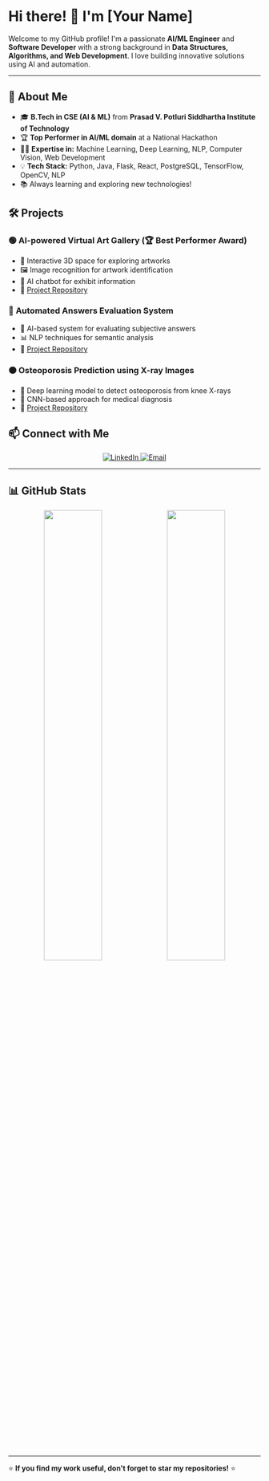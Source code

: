 # Hi there! 👋 I'm [Your Name]

Welcome to my GitHub profile! I'm a passionate **AI/ML Engineer** and **Software Developer** with a strong background in **Data Structures, Algorithms, and Web Development**. I love building innovative solutions using AI and automation.

---

## 🚀 About Me

<ul>
  <li>🎓 <b>B.Tech in CSE (AI & ML)</b> from <b>Prasad V. Potluri Siddhartha Institute of Technology</b></li>
  <li>🏆 <b>Top Performer in AI/ML domain</b> at a National Hackathon</li>
  <li>👨‍💻 <b>Expertise in:</b> Machine Learning, Deep Learning, NLP, Computer Vision, Web Development</li>
  <li>💡 <b>Tech Stack:</b> Python, Java, Flask, React, PostgreSQL, TensorFlow, OpenCV, NLP</li>
  <li>📚 Always learning and exploring new technologies!</li>
</ul>


## 🛠️ Projects

### 🟢 <b>AI-powered Virtual Art Gallery</b> (🏆 Best Performer Award)
<ul>
  <li>🎨 Interactive 3D space for exploring artworks</li>
  <li>🖼️ Image recognition for artwork identification</li>
  <li>🤖 AI chatbot for exhibit information</li>
  <li>🔗 <a href="#">Project Repository</a></li>
</ul>

### 🔵 <b>Automated Answers Evaluation System</b>
<ul>
  <li>📝 AI-based system for evaluating subjective answers</li>
  <li>📊 NLP techniques for semantic analysis</li>
  <li>🔗 <a href="#">Project Repository</a></li>
</ul>

### 🟠 <b>Osteoporosis Prediction using X-ray Images</b>
<ul>
  <li>🦴 Deep learning model to detect osteoporosis from knee X-rays</li>
  <li>🔬 CNN-based approach for medical diagnosis</li>
  <li>🔗 <a href="#">Project Repository</a></li>
</ul>


## 📫 Connect with Me

<p align="center">
  <a href="www.linkedin.com/in/amaresh-koneti-8abb8a28b" target="_blank">
    <img src="https://img.shields.io/badge/LinkedIn-blue?style=for-the-badge&logo=linkedin" alt="LinkedIn">
  </a>
  <a href="mailto:amareshkoneti@gmail.com">
    <img src="https://img.shields.io/badge/Email-red?style=for-the-badge&logo=gmail" alt="Email">
  </a>
</p>

---

## 📊 GitHub Stats

<p align="center">
  <img src="https://github-readme-stats.vercel.app/api?username=amareshkoneti&show_icons=true&theme=radical" width="48%" />
  <img src="https://github-readme-streak-stats.herokuapp.com/?user=amareshkoneti&theme=radical" width="48%" />
</p>

---

⭐ <b>If you find my work useful, don't forget to star my repositories!</b> ⭐

